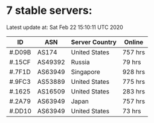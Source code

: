 # 7 stable servers:

Latest update at: Sat Feb 22 15:10:11 UTC 2020

| ID | ASN | Server Country | Online |
| -- | --- | -------------- | ------ |
| #.D09B | AS174 | United States | 757 hrs |
| #.15CF | AS49392 | Russia | 79 hrs |
| #.7F1D | AS63949 | Singapore | 928 hrs |
| #.9FC3 | AS53889 | United States | 775 hrs |
| #.1625 | AS16509 | United States | 283 hrs |
| #.2A79 | AS63949 | Japan | 757 hrs |
| #.DD10 | AS63949 | United States | 73 hrs |

